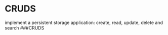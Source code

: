 # CRUDS
implement a persistent storage application: create, read, update, delete and search
###CRUDS
